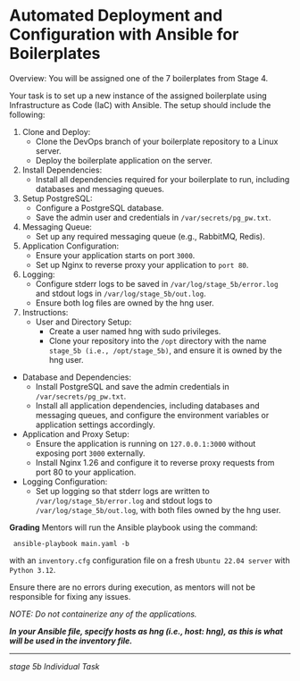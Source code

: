 # Automated Deployment and Configuration with Ansible for Boilerplates
Overview: You will be assigned one of the 7 boilerplates from Stage 4.

Your task is to set up a new instance of the assigned boilerplate using Infrastructure as Code (IaC) with Ansible. The setup should include the following:
1. Clone and Deploy:
   - Clone the DevOps branch of your boilerplate repository to a Linux server.
   - Deploy the boilerplate application on the server.
2. Install Dependencies:
   - Install all dependencies required for your boilerplate to run, including databases and messaging queues.
3. Setup PostgreSQL:
   - Configure a PostgreSQL database.
   - Save the admin user and credentials in `/var/secrets/pg_pw.txt`.
4. Messaging Queue:
   - Set up any required messaging queue (e.g., RabbitMQ, Redis).
5. Application Configuration:
   - Ensure your application starts on port `3000`.
   - Set up Nginx to reverse proxy your application to `port 80`.
6. Logging:
   - Configure stderr logs to be saved in `/var/log/stage_5b/error.log` and stdout logs in `/var/log/stage_5b/out.log`.
   - Ensure both log files are owned by the hng user.
7. Instructions:
   - User and Directory Setup:
     - Create a user named hng with sudo privileges.
     - Clone your repository into the `/opt` directory with the name `stage_5b (i.e., /opt/stage_5b)`, and ensure it is owned by the hng user.
  - Database and Dependencies:
     - Install PostgreSQL and save the admin credentials in `/var/secrets/pg_pw.txt`.
     - Install all application dependencies, including databases and messaging queues, and configure the environment variables or application settings accordingly.
  - Application and Proxy Setup:
     - Ensure the application is running on `127.0.0.1:3000` without exposing port `3000` externally.
     - Install Nginx 1.26 and configure it to reverse proxy requests from port 80 to your application.
  - Logging Configuration:
     - Set up logging so that stderr logs are written to `/var/log/stage_5b/error.log` and stdout logs to `/var/log/stage_5b/out.log`, with both files owned by the hng user.

**Grading**
Mentors will run the Ansible playbook using the command:
  ```ssh
   ansible-playbook main.yaml -b
  ```
 with an `inventory.cfg` configuration file on a fresh `Ubuntu 22.04 server` with `Python 3.12`.
 
Ensure there are no errors during execution, as mentors will not be responsible for fixing any issues.

_NOTE: Do not containerize any of the applications._

**_In your Ansible file, specify hosts as hng (i.e., host: hng), as this is what will be used in the inventory file._**

<hr></hr>

_stage 5b Individual Task_ 

